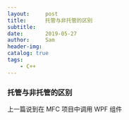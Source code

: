 ```yaml
---
layout:     post
title:      托管与非托管的区别
subtitle:   
date:       2019-05-27
author:     Sam
header-img: 
catalog: true
tags:
    - C++
---
```

### 托管与非托管的区别
上一篇说到在 MFC 项目中调用 WPF 组件